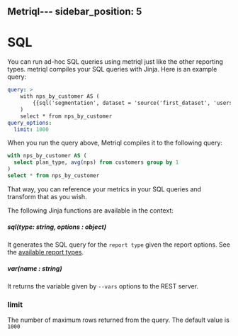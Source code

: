 Metriql---
sidebar_position: 5
---

# SQL

You can run ad-hoc SQL queries using metriql just like the other reporting types. metriql compiles your SQL queries with Jinja. Here is an example query:

```yml
query: >
    with nps_by_customer AS (
        {{sql('segmentation', dataset = 'source('first_dataset', 'users')', measures=['nps'], dimensions=['plan_type'] )}}
    )
    select * from nps_by_customer
query_options:
  limit: 1000
```


When you run the query above, Metriql compiles it to the following query:

```sql
with nps_by_customer AS (
  select plan_type, avg(nps) from customers group by 1
)
select * from nps_by_customer
```

That way, you can reference your metrics in your SQL queries and transform that as you wish. 

The following Jinja functions are available in the context:

##### sql(type: string, options : object)

It generates the SQL query for the `report type` given the report options. See the [available report types](/query/introduction).



##### var(name : string)

It returns the variable given by `--vars` options to the REST server.


### limit

The number of maximum rows returned from the query. The default value is `1000`
